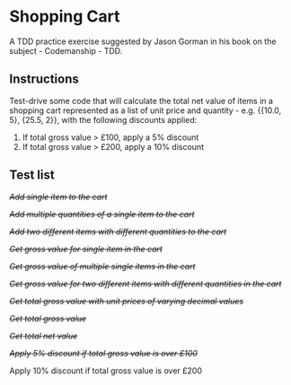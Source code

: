 # Shopping Cart

A TDD practice exercise suggested by Jason Gorman in his book on the subject - Codemanship - TDD.

## Instructions

Test-drive some code that will calculate the total net value of items in a shopping cart represented as a list of unit price and quantity - e.g. {{10.0, 5}, {25.5, 2}}, with the following discounts applied:

1. If total gross value > £100, apply a 5% discount
2. If total gross value > £200, apply a 10% discount

## Test list

~~_Add single item to the cart_~~

~~_Add multiple quantities of a single item to the cart_~~

~~_Add two different items with different quantities to the cart_~~

~~_Get gross value for single item in the cart_~~

~~_Get gross value of multiple single items in the cart_~~

~~_Get gross value for two different items with different quantities in the cart_~~

~~_Get total gross value with unit prices of varying decimal values_~~

~~_Get total gross value_~~

~~_Get total net value_~~

~~_Apply 5% discount if total gross value is over £100_~~

Apply 10% discount if total gross value is over £200
